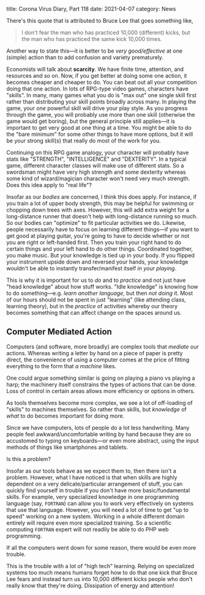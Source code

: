 title: Corona Virus Diary, Part 118
date: 2021-04-07
category: News

There's this quote that is attributed to Bruce Lee that goes something
like,

> I don't fear the man who has practiced 10,000 (different) kicks, but
> the man who has practiced the same kick 10,000 times.

Another way to state this&mdash;it is better to be
*very good/effective* at one (simple) action than to add confusion and
variety prematurely.

Economists will talk about **scarcity**. We have finite time,
attention, and resources and so on. Now, if you get better at doing
some one action, it becomes cheaper and cheaper to do. You can beat
out all your competition doing that one action. In lots of RPG-type
video games, characters have "skills". In many, many games what you do
is "max out" one single skill first rather than distributing your
skill points broadly across many. In playing the game, your *one*
powerful skill will drive your play style. As you progress through the
game, you will probably use more than one skill (otherwise the game
would get boring), but the general principle still applies&mdash;it is
important to get very good at one thing at a time. You might be able
to do the "bare minimum" for some other things to have more options,
but it will be your strong skill(s) that really do most of the work
for you.

Continuing on this RPG game analogy, your character will probably have
stats like "STRENGTH", "INTELLIGENCE" and "DEXTERITY". In a typical
game, different character classes will make use of different stats. So
a swordsman might have very high strength and some dexterity whereas
some kind of wizard/magician character won't need very much strength.
Does this idea apply to "real life"?

Insofar as our *bodies* are concerned, I think this does apply. For
instance, if you train a lot of upper body strength, this may be
helpful for swimming or chopping down trees with axes. However, this
will add extra weight for a long-distance runner that doesn't help
with long-distance running so much. So our bodies can "optimize" to
fit particular activities we do. Likewise, people necessarily have to
focus on learning different things&mdash;if you want to get good at
playing guitar, you're going to have to decide whether or not you are
right or left-handed first. Then you train your right hand to do
certain things and your left hand to do other things. Coordinated
together, you make music. But your knowledge is tied up in your body.
If you flipped your instrument upside down and reversed your hands,
your knowledge wouldn't be able to instantly transfer/manifest itself
*in your playing*.

This is why it is important for us to *do* and to *practice* and not
just have "head knowledge" about how stuff works. "Idle knowledge" is
knowing how to do something&mdash;e.g. *learn another language*, but
then *not doing* it. Most of our hours should not be spent in just
"learning" (like attending class, learning theory), but in the
*practice* of activities whereby our theory becomes something that can
affect change on the spaces around us.

Computer Mediated Action
------------------------

Computers (and software, more broadly) are complex tools that
*mediate* our actions. Whereas writing a letter by hand on a piece of
paper is pretty direct, the convenience of using a computer comes at
the price of fitting everything to the form that *a machine* likes.

One could argue something similar is going on playing a piano vs
playing a harp; the machinery itself constrains the types of actions
that can be done. Loss of control in certain areas allows more
efficiency or options in others.

As tools themselves become more complex, we see a lot of off-loading
of "skills" to machines themselves. So rather than skills, but
*knowledge* of *what* to do becomes important for doing more.

Since we have computers, lots of people do a lot less handwriting.
Many people feel awkward/uncomfortable writing by hand because they
are so accustomed to typing on keyboards&mdash;or even more abstract,
using the input methods of things like smartphones and tablets.

Is this a problem?

Insofar as our tools behave as we expect them to, then there isn't a
problem. However, what I have noticed is that when skills are highly
dependent on a very delicate/particular arrangement of stuff, you can
quickly find yourself in trouble if you don't have more
basic/fundamental skills. For example, very specialized knowledge in
one programming language (say, `FORTRAN`) can allow you to work very
effectively on systems that use that language. However, you will need
a lot of time to get "up to speed" working on a new system. Working in
a whole different domain entirely will require even more specialized
training. So a scientific computing `FORTRAN` expert will not readily
be able to do PHP web programming.

If all the computers went down for some reason, there would be even
more trouble.

This is the trouble with a lot of "high tech" learning. Relying on
specialized systems too much means humans forget how to do that one
kick that Bruce Lee fears and instead turn us into 10,000 different
kicks people who don't really know that they're doing. Dissipation of
energy and attention!
